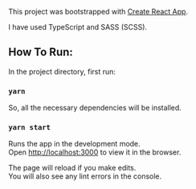 

This project was bootstrapped with [Create React App](https://github.com/facebook/create-react-app).

I have used TypeScript and SASS (SCSS).

## How To Run:

In the project directory, first run:

### `yarn`

So, all the necessary dependencies will be installed.

### `yarn start`

Runs the app in the development mode.\
Open [http://localhost:3000](http://localhost:3000) to view it in the browser.

The page will reload if you make edits.\
You will also see any lint errors in the console.


